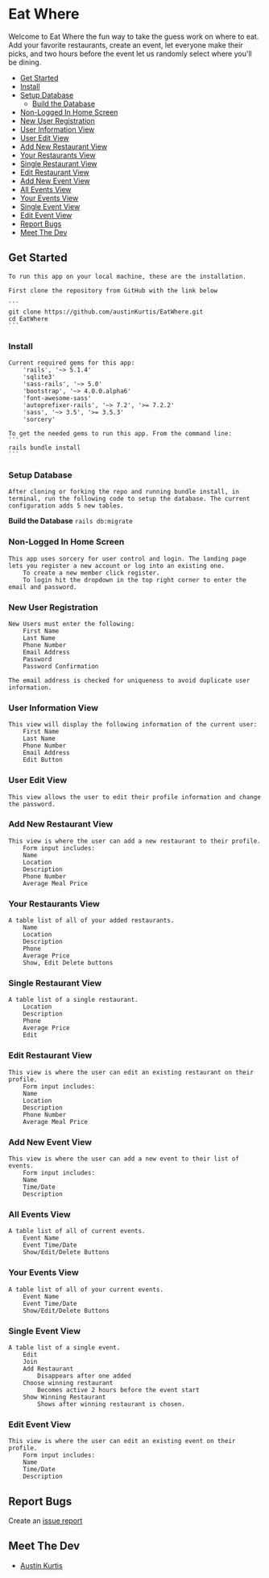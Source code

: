 # Eat Where

Welcome to Eat Where the fun way to take the guess work on where to eat. Add your favorite restaurants, create an event, let everyone make their picks, and two hours before the event let us randomly select where you'll be dining. 

- [Get Started](#get-started)
- [Install](#install)
- [Setup Database](#setup-database)
  - [Build the Database](#build-the-database)
- [Non-Logged In Home Screen](#non-logged-in-home-screen)
- [New User Registration](#new-user-registration)
- [User Information View](#user-information-view)
- [User Edit View](#user-edit-view)
- [Add New Restaurant View](#add-new-restaurant-view)
- [Your Restaurants View](#your-restaurants-view)
- [Single Restaurant View](#single-restaurant-view)
- [Edit Restaurant View](#edit-restaurant-view)
- [Add New Event View](#add-new-event-view)
- [All Events View](#all-events-view)
- [Your Events View](#your-events-view)
- [Single Event View](#single-event-view)
- [Edit Event View](#edit-event-view)
- [Report Bugs](#report-bugs)
- [Meet The Dev](#meet-the-dev)

## Get Started
    To run this app on your local machine, these are the installation.

    First clone the repository from GitHub with the link below

    ```
    git clone https://github.com/austinKurtis/EatWhere.git
    cd EatWhere
    ```
### Install
    Current required gems for this app:
        'rails', '~> 5.1.4'
        'sqlite3'
        'sass-rails', '~> 5.0'
        'bootstrap', '~> 4.0.0.alpha6'
        'font-awesome-sass'
        'autoprefixer-rails', '~> 7.2', '>= 7.2.2'
        'sass', '~> 3.5', '>= 3.5.3'
        'sorcery'

    To get the needed gems to run this app. From the command line: 
    ```
    rails bundle install 
    ```

### Setup Database
    After cloning or forking the repo and running bundle install, in terminal, run the following code to setup the database. The current configuration adds 5 new tables.

**Build the Database**
    ```
    rails db:migrate
    ```
### Non-Logged In Home Screen
    This app uses sorcery for user control and login. The landing page lets you register a new account or log into an existing one. 
        To create a new member click register.
        To login hit the dropdown in the top right corner to enter the email and password.

### New User Registration
    New Users must enter the following:
        First Name
        Last Name
        Phone Number
        Email Address
        Password
        Password Confirmation

    The email address is checked for uniqueness to avoid duplicate user information.
### User Information View
    This view will display the following information of the current user:
        First Name
        Last Name
        Phone Number
        Email Address
        Edit Button

### User Edit View
    This view allows the user to edit their profile information and change the password.

### Add New Restaurant View
    This view is where the user can add a new restaurant to their profile.
        Form input includes:
        Name
        Location
        Description
        Phone Number
        Average Meal Price

### Your Restaurants View
    A table list of all of your added restaurants.
        Name
        Location
        Description
        Phone
        Average Price
        Show, Edit Delete buttons

### Single Restaurant View
    A table list of a single restaurant.
        Location
        Description
        Phone
        Average Price
        Edit 

### Edit Restaurant View
    This view is where the user can edit an existing restaurant on their profile.
        Form input includes:
        Name
        Location
        Description
        Phone Number
        Average Meal Price

### Add New Event View
    This view is where the user can add a new event to their list of events.
        Form input includes:
        Name
        Time/Date
        Description

### All Events View
    A table list of all of current events.
        Event Name
        Event Time/Date
        Show/Edit/Delete Buttons

### Your Events View
    A table list of all of your current events.
        Event Name
        Event Time/Date
        Show/Edit/Delete Buttons

### Single Event View
    A table list of a single event.
        Edit
        Join
        Add Restaurant
            Disappears after one added
        Choose winning restaurant
            Becomes active 2 hours before the event start
        Show Winning Restaurant
            Shows after winning restaurant is chosen.

### Edit Event View
    This view is where the user can edit an existing event on their profile.
        Form input includes:
        Name
        Time/Date
        Description

## Report Bugs
Create an [issue report](https://github.com/austinKurtis/EatWhere/issues/new)

## Meet The Dev
- [Austin Kurtis](http://austinkurtis.com/)


